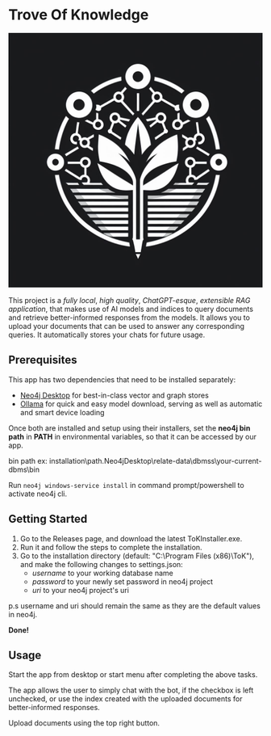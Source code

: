 # Trove Of Knowledge

<div align="center">
  <img width="640" alt="gurveervirk/ToK" src="https://github.com/gurveervirk/ToK/blob/main/app/public/tok.jpg">
</div>

This project is a *fully local*, *high quality*, *ChatGPT-esque*, *extensible RAG application*, that makes use of AI models and indices to query documents and retrieve better-informed responses from the models. It allows you to upload your documents that can be used to answer any corresponding queries. It automatically stores your chats for future usage.

## Prerequisites

This app has two dependencies that need to be installed separately:
- [Neo4j Desktop](https://neo4j.com/download/) for best-in-class vector and graph stores
- [Ollama](https://ollama.com/download) for quick and easy model download, serving as well as automatic and smart device loading

Once both are installed and setup using their installers, set the **neo4j bin path** in **PATH** in environmental variables, so that it can be accessed by our app. 

bin path ex: installation\path\.Neo4jDesktop\relate-data\dbmss\your-current-dbms\bin

Run ```neo4j windows-service install``` in command prompt/powershell to activate neo4j cli.

## Getting Started

1) Go to the Releases page, and download the latest ToKInstaller.exe. 
2) Run it and follow the steps to complete the installation.
3) Go to the installation directory (default: "C:\Program Files (x86)\ToK"), and make the following changes to settings.json:
    - *username* to your working database name
    - *password* to your newly set password in neo4j project
    - *uri* to your neo4j project's uri

p.s username and uri should remain the same as they are the default values in neo4j.

**Done!**

## Usage

Start the app from desktop or start menu after completing the above tasks.

The app allows the user to simply chat with the bot, if the checkbox is left unchecked, or use the index created with the uploaded documents for better-informed responses.

Upload documents using the top right button.
